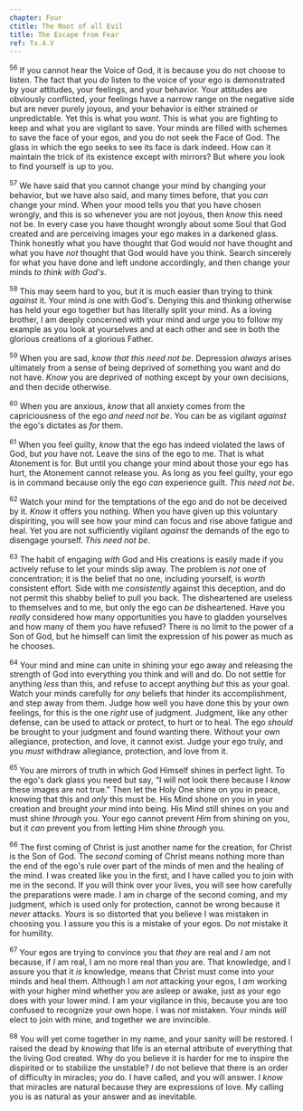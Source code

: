 ```yaml
---
chapter: Four
ctitle: The Root of all Evil
title: The Escape from Fear
ref: Tx.4.V
---
```


<sup>56</sup> If you cannot hear the Voice of God, it is because you do not choose
to listen. The fact that you *do* listen to the voice of your ego is
demonstrated by your attitudes, your feelings, and your behavior. Your
attitudes are obviously conflicted, your feelings have a narrow range on
the negative side but are never purely joyous, and your behavior is
either strained or unpredictable. Yet this is what you *want*. This is
what you are fighting to keep and what you are vigilant to save. Your
minds are filled with schemes to save the face of your egos, and you do
not seek the Face of God. The glass in which the ego seeks to see its
face is dark indeed. How can it maintain the trick of its existence
except with mirrors? But where *you* look to find yourself is up to you.

<sup>57</sup> We have said that you cannot change your mind by changing your
behavior, but we have also said, and many times before, that you *can*
change your mind. When your mood tells you that you have chosen wrongly,
and this is so whenever you are not joyous, then *know* this need not
be. In every case you have thought wrongly about some Soul that God
created and are perceiving images your ego makes in a darkened glass.
Think honestly what you have thought that God would *not* have thought
and what you have *not* thought that God would have you think. Search
sincerely for what you have done and left undone accordingly, and then
change your minds *to think with God's*.

<sup>58</sup> This may seem hard to you, but it is much easier than trying to think
*against* it. Your mind *is* one with God's. Denying this and thinking
otherwise has held your ego together but has literally split your mind.
As a loving brother, I am deeply concerned with your mind and urge you
to follow my example as you look at yourselves and at each other and see
in both the glorious creations of a glorious Father.

<sup>59</sup> When you are sad, *know that this need not be*. Depression *always*
arises ultimately from a sense of being deprived of something you want
and do not have. *Know* you are deprived of nothing except by your own
decisions, and then decide otherwise.

<sup>60</sup> When you are anxious, *know* that all anxiety comes from the
capriciousness of the ego *and need not be*. You can be as vigilant
*against* the ego's dictates as *for* them.

<sup>61</sup> When you feel guilty, *know* that the ego has indeed violated the
laws of God, but *you* have not. Leave the sins of the ego to me. That
is what Atonement is for. But until you change your mind about those
your ego has hurt, the Atonement cannot release you. As long as you feel
guilty, your ego is in command because only the ego *can* experience
guilt. *This need not be*.

<sup>62</sup> Watch your mind for the temptations of the ego and do not be deceived
by it. *Know* it offers you nothing. When you have given up this
voluntary dispiriting, you will see how your mind can focus and rise
above fatigue and heal. Yet you are not sufficiently vigilant *against*
the demands of the ego to disengage yourself. *This need not be*.

<sup>63</sup> The habit of engaging *with* God and His creations is easily made if
you actively refuse to let your minds slip away. The problem is *not*
one of concentration; it is the belief that no one, including yourself,
is *worth* consistent effort. Side with me *consistently* against this
deception, and do not permit this shabby belief to pull you back. The
disheartened are useless to themselves and to me, but only the ego can
*be* disheartened. Have you *really* considered how many opportunities
you have to gladden yourselves and how many of them you have refused?
There is no limit to the power of a Son of God, but he himself can limit
the expression of his power as much as he chooses.

<sup>64</sup> Your mind and mine can unite in shining your ego away and releasing
the strength of God into everything you think and will and do. Do not
settle for anything *less* than this, and refuse to accept anything
*but* this as your goal. Watch your minds carefully for *any* beliefs
that hinder its accomplishment, and step away from them. Judge how well
you have done this by your own feelings, for this is the one *right* use
of judgment. Judgment, like any other defense, can be used to attack or
protect, to hurt or to heal. The ego *should* be brought to your
judgment and found wanting there. Without your own allegiance,
protection, and love, it cannot exist. Judge your ego truly, and you
*must* withdraw allegiance, protection, and love from it.

<sup>65</sup> You are mirrors of truth in which God Himself shines in perfect
light. To the ego's dark glass you need but say, “I will not look there
because I *know* these images are not true.” Then let the Holy One shine
on you in peace, knowing that this and *only* this must be. His Mind
shone on you in your creation and brought *your* mind into being. His
Mind still shines on you and must shine *through* you. Your ego cannot
prevent *Him* from shining on you, but it *can* prevent you from letting
Him shine *through* you.

<sup>66</sup> The first coming of Christ is just another name for the creation, for
Christ is the Son of God. The *second* coming of Christ means nothing
more than the end of the ego's rule over part of the minds of men and
the healing of the mind. I was created like you in the first, and I have
called you to join with me in the second. If you will think over your
lives, you will see how carefully the preparations were made. I am in
charge of the second coming, and my judgment, which is used only for
protection, cannot be wrong because it *never* attacks. *Yours* is so
distorted that you believe I was mistaken in choosing you. I assure you
this is a mistake of your egos. Do *not* mistake it for humility.

<sup>67</sup> Your egos are trying to convince you that *they* are real and *I* am
not because, if *I* am real, I am no more real than *you* are. That
knowledge, and I assure you that it *is* knowledge, means that Christ
must come into your minds and heal them. Although I am *not* attacking
your egos, I *am* working with your higher mind whether you are asleep
or awake, just as your ego does with your lower mind. I am your
vigilance in this, because you are too confused to recognize your own
hope. I was *not* mistaken. Your minds *will* elect to join with mine,
and together we are invincible.

<sup>68</sup> You will yet come together in my name, and your sanity will be
restored. I raised the dead by *knowing* that life is an eternal
attribute of everything that the living God created. Why do you believe
it is harder for me to inspire the dispirited or to stabilize the
unstable? *I* do not believe that there is an order of difficulty in
miracles; *you* do. I have called, and you will answer. I *know* that
miracles are natural because they are expressions of love. My calling
you is as natural as your answer and as inevitable.

